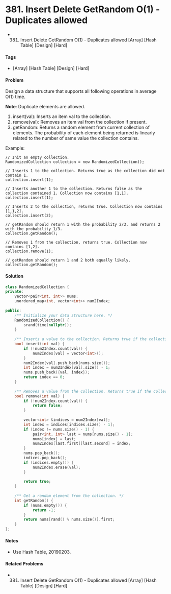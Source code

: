 # 381. Insert Delete GetRandom O(1) - Duplicates allowed
- 381. Insert Delete GetRandom O(1) - Duplicates allowed [Array] [Hash Table] [Design] [Hard]

#### Tags
- [Array] [Hash Table] [Design] [Hard]

#### Problem
Design a data structure that supports all following operations in average O(1) time.

**Note**: Duplicate elements are allowed.

1. insert(val): Inserts an item val to the collection.
2. remove(val): Removes an item val from the collection if present.
3. getRandom: Returns a random element from current collection of elements. The probability of each element being returned is linearly related to the number of same value the collection contains.

Example:

    // Init an empty collection.
    RandomizedCollection collection = new RandomizedCollection();

    // Inserts 1 to the collection. Returns true as the collection did not contain 1.
    collection.insert(1);

    // Inserts another 1 to the collection. Returns false as the collection contained 1. Collection now contains [1,1].
    collection.insert(1);

    // Inserts 2 to the collection, returns true. Collection now contains [1,1,2].
    collection.insert(2);

    // getRandom should return 1 with the probability 2/3, and returns 2 with the probability 1/3.
    collection.getRandom();

    // Removes 1 from the collection, returns true. Collection now contains [1,2].
    collection.remove(1);

    // getRandom should return 1 and 2 both equally likely.
    collection.getRandom();

#### Solution
``` C++
class RandomizedCollection {
private:
    vector<pair<int, int>> nums;
    unordered_map<int, vector<int>> num2Index;
    
public:
    /** Initialize your data structure here. */
    RandomizedCollection() {
        srand(time(nullptr));
    }
    
    /** Inserts a value to the collection. Returns true if the collection did not already contain the specified element. */
    bool insert(int val) {
        if (!num2Index.count(val)) {
            num2Index[val] = vector<int>();
        }
        num2Index[val].push_back(nums.size());
        int index = num2Index[val].size() - 1;
        nums.push_back({val, index});
        return index == 0;
    }
    
    /** Removes a value from the collection. Returns true if the collection contained the specified element. */
    bool remove(int val) {
        if (!num2Index.count(val)) {
            return false;
        }
        
        vector<int> &indices = num2Index[val];
        int index = indices[indices.size() - 1];
        if (index != nums.size() - 1) {
            pair<int, int> last = nums[nums.size() - 1];
            nums[index] = last;
            num2Index[last.first][last.second] = index;
        }
        nums.pop_back();
        indices.pop_back();
        if (indices.empty()) {
            num2Index.erase(val);
        }
            
        return true;
    }
    
    /** Get a random element from the collection. */
    int getRandom() {
        if (nums.empty()) {
            return -1;
        }
        return nums[rand() % nums.size()].first;
    }
};
```

#### Notes
- Use Hash Table, 20190203.

#### Related Problems
- 381. Insert Delete GetRandom O(1) - Duplicates allowed [Array] [Hash Table] [Design] [Hard]
